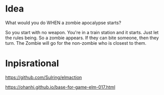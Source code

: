 # Idea
What would you do WHEN a zombie apocalypse starts?

So you start with no weapon. You're in a train station and it starts.
Just let the rules being. So a zombie appears. If they can bite someone, then they turn.
The Zombie will go for the non-zombie who is closest to them.

# Inpisrational
https://github.com/Sulring/elmaction


https://ohanhi.github.io/base-for-game-elm-017.html
